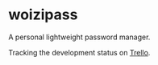 # woizipass

A personal lightweight password manager.

Tracking the development status on [Trello](https://trello.com/b/nlZMaXPm/woizipass).
